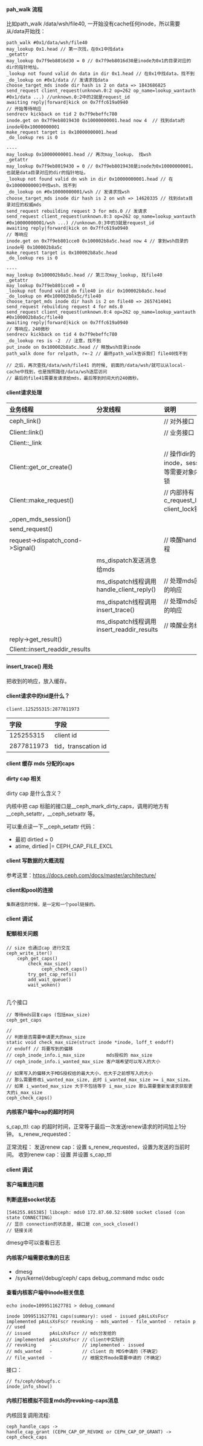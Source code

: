 #### pah_walk 流程

比如path_walk /data/wsh/file40, 一开始没有cache任何inode，所以需要从/data开始找：

```
path_walk #0x1/data/wsh/file40
may_lookup 0x1.head // 第一次找，在0x1中找data
_getattr
may_lookup 0x7f9eb8016d30 = 0 // 0x7f9eb8016d30是inode为0x1的目录对应的dir的指针地址。
_lookup not found valid dn data in dir 0x1.head // 在0x1中找data，找不到
_do_lookup on #0x1/data // 发请求找data
choose_target_mds inode dir hash is 2 on data => 1843686825
send_request client_request(unknown.0:2 op=262 op_name=lookup_wantauth #0x1/data ...) //unknown.0:2中的2就是request_id
awaiting reply|forward|kick on 0x7ffc619a0940 
// 开始等待响应
sendrecv kickback on tid 2 0x7f9ebeffc780
inode.get on 0x7f9eb8019430 0x10000000001.head now 4  // 找到data的inode号0x10000000001
make_request target is 0x10000000001.head
_do_lookup res is 0

----
may_lookup 0x10000000001.head // 再次may_lookup， 找wsh
_getattr 
may_lookup 0x7f9eb8019430 = 0 // 0x7f9eb8019430是inode为0x10000000001，也就是data目录对应的dir的指针地址。
_lookup not found valid dn wsh in dir 0x10000000001.head // 在0x10000000001中找wsh，找不到
_do_lookup on #0x10000000001/wsh // 发请求找wsh
choose_target_mds inode dir hash is 2 on wsh => 14620335 // 找到data目录对应的权威mds
send_request rebuilding request 3 for mds.0 // 发请求
send_request client_request(unknown.0:3 op=262 op_name=lookup_wantauth #0x10000000001/wsh ...) //unknown.0:3中的3就是request_id
awaiting reply|forward|kick on 0x7ffc619a0940
// 等响应
inode.get on 0x7f9eb801cce0 0x100002b8a5c.head now 4 // 拿到wsh目录的inode号 0x100002b8a5c
make_request target is 0x100002b8a5c.head
_do_lookup res is 0

----
may_lookup 0x100002b8a5c.head // 第三次may_lookup, 找file40
_getattr
may_lookup 0x7f9eb801cce0 = 0
_lookup not found valid dn file40 in dir 0x100002b8a5c.head
_do_lookup on #0x100002b8a5c/file40
choose_target_mds inode dir hash is 2 on file40 => 2657414041
send_request rebuilding request 4 for mds.0
send_request client_request(unknown.0:4 op=262 op_name=lookup_wantauth #0x100002b8a5c/file40
awaiting reply|forward|kick on 0x7ffc619a0940
// 等响应，240微秒
sendrecv kickback on tid 4 0x7f9ebeffc780
_do_lookup res is -2  // 注意，找不到
put_inode on 0x100002b8a5c.head // 释放wsh目录inode
path_walk done for relpath, r=-2 // 最终path_walk告诉我们 file40找不到

// 之后，再次查找/data/wsh/file41 的时候, 前面的/data/wsh/就可以从local-cache中找到，也是按照路径/data/wsh逐层访问
// 最后的file41需要发请求给mds，最后等到时间大约240微秒。

```
#### client请求处理

|业务线程|分发线程|说明|
|:-|:-|:-|
|ceph_link()|| // 对外接口|
|Client::link()||// 业务接口|
|Client::\_link|||
|Client::get_or_create()|| // 操作dir的inode，session等需要对象内部锁|
|Client::make_request()||// 内部持有c_request_lock, client_lock锁|
|\_open_mds_session()|||
|send_request()|||
|request->dispatch_cond->Signal()|| // 唤醒handle线程|
||ms_dispatch发送消息给mds||
||ms_dispatch线程调用 handle_client_reply()|// 处理mds回复的响应|
||ms_dispatch线程调用 insert_trace()|// 处理mds回复的响应|
||ms_dispatch线程调用 insert_readdir_results|// 唤醒业务线程|
|reply->get_result()|||
|Client::insert_readdir_results|||

#### insert_trace() 用处

把收到的响应，放入缓存。

#### client请求中的tid是什么？
```
client.125255315:2877811973
```
|字段|字段|
|:-|:-|
|125255315|client id|
|2877811973|tid，transcation id|

#### client 缓存 mds 分配的caps
#### dirty cap 相关

dirty cap 是什么含义？

内核中把 cap 标脏的接口是__ceph_mark_dirty_caps，调用的地方有__ceph_setattr，__ceph_setxattr 等。

可以重点读一下__ceph_setattr 代码：

* 最初 dirtied = 0
* atime, dirtied |= CEPH_CAP_FILE_EXCL

#### client 写数据的大概流程
参考这里：https://docs.ceph.com/docs/master/architecture/

#### client和pool的连接

    集群通信的时候，是一定和一个pool链接的。
    
#### client 调试
#### 配额相关问题
```
// size 也通过cap 进行交互
ceph_write_iter()
    ceph_get_caps()
        check_max_size()
             ceph_check_caps()
        try_get_cap_refs()
        add_wait_queue()
        wait_woken()
         
```
几个接口
```
// 等待mds回复caps (包括max_size)
ceph_get_caps

//
// 判断是否需要申请更大的max_size
static void check_max_size(struct inode *inode, loff_t endoff)
// endoff // 将要写到的偏移
// ceph_inode_info.i_max_size        mds授权的 max_size
// ceph_inode_info.i_wanted_max_size 客户端希望可以写入的大小

// 如果写入的偏移大于MDS授权给的最大大小，也大于之前想写入的大小
// 那么需要修改i_wanted_max_size, 此时 i_wanted_max_size >= i_max_size。
// 如果 i_wanted_max_size 大于不包括等于 i_max_size 那么需要重新发请求获取更大的i_max_size
ceph_check_caps()
```
#### 内核客户端中cap的超时时间

s_cap_ttl: cap 的超时时间，正常等于最后一次发送renew请求的时间加上1分钟。
s_renew_requested： 
 
正常流程：
发送renew cap：设置 s_renew_requested，设置为发送的当前时间。
收到renew cap：设置 并设置 s_cap_ttl

#### client 调试
#### 客户端重连问题
#### 判断底层socket状态
```
[546255.865385] libceph: mds0 172.87.60.52:6800 socket closed (con state CONNECTING)
// 显示 connection的状态是, 接口是 con_sock_closed()
// 链接关闭
```
dmesg中可以查看日志

#### 内核客户端需要收集的日志

* dmesg
* /sys/kernel/debug/ceph/ caps debug_command mdsc osdc

#### 查看内核客户端中inode相关信息

```
echo inode=1099511627781 > debug_command

inode 1099511627781 caps(summary): used - issued pAsLsXsFscr implemented pAsLsXsFscr revoking - mds_wanted - file_wanted - retain p
// used         -
// issued       pAsLsXsFscr // mds分发给的
// implemented  pAsLsXsFscr // client中实际的
// revoking     -           // implemented - issued
// mds_wanted   -           // client 向 MDS申请的（不确定）
// file_wanted  -           // 根据文件mode需要申请的（不确定）
```
接口：
```
// fs/ceph/debugfs.c
inode_info_show()
```

#### 内核打桩模拟不回复mds的revoking-caps消息
内核回复调用流程:

```
ceph_handle_caps ->
handle_cap_grant (CEPH_CAP_OP_REVOKE or CEPH_CAP_OP_GRANT) ->
ceph_check_caps
```
